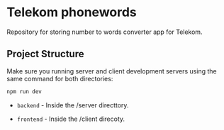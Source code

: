 # Telekom phonewords

Repository for storing number to words converter app for Telekom.

## Project Structure

Make sure you running server and client development servers using the same command for both directories:

```bash
npm run dev
```

- `backend` - Inside the /server directtory.

- `frontend` - Inside the /client direcoty.
